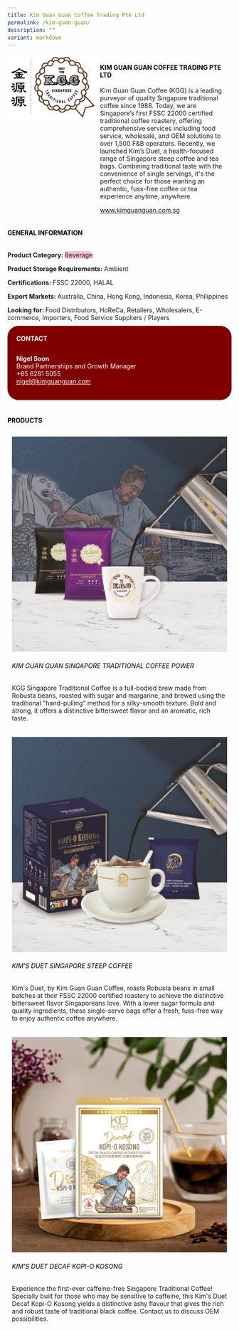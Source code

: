 ```yaml
---
title: Kim Guan Guan Coffee Trading Pte Ltd
permalink: /kim-guan-guan/
description: ""
variant: markdown
---
```

<div class="flex-paragraph">
	<div style="display: flex; flex-wrap: wrap;" class="flex-container">
		<div style="flex: 1 1 40%; display: block;" class="card sgds">
			<img src="/images/Kim%20Guan%20Guan/kim_guan_guan_logo.png">
		</div>
		<div style="flex: 1 1 58%; display: block; margin-left: 3px" class="card-sgds">
			<h4 style="text-transform: uppercase; color: black;"><b>Kim Guan Guan Coffee Trading Pte Ltd</b></h4>
			<p>Kim Guan Guan Coffee (KGG) is a leading purveyor of quality Singapore traditional coffee since 1988. Today, we are Singapore’s first FSSC 22000 certified traditional coffee roastery, offering comprehensive services including food service, wholesale, and OEM solutions to over 1,500 F&amp;B operators. Recently, we launched Kim’s Duet, a health-focused range of Singapore steep coffee and tea bags. Combining traditional taste with the convenience of single servings, it's the perfect choice for those wanting an authentic, fuss-free coffee or tea experience anytime, anywhere.</p>
			<p><a target="_blank" href="https://www.kimguanguan.com.sg">www.kimguanguan.com.sg</a></p>
		</div>
	</div>
</div>

<h4 style="text-transform: uppercase; color: black;">
	<b>General Information</b>
</h4>
<div style="display: flex; flex-wrap: wrap;" class="flex-container">
	<div style="flex: 1 1 65%; display: block; align-self: stretch" class="card sgds">
		<div class="flex-paragraph">
			<p>
				<b>Product Category: </b>
				<span style="background-color: pink; border-radius: 10px;">Beverage</span>
			</p>
			<p>
				<b>Product Storage Requirements: </b>Ambient
			</p>
			<p>
				<b>Certifications: </b>FSSC 22000, HALAL
			</p>
			<p>
				<b>Export Markets: </b>Australia, China, Hong Kong,  Indonesia, Korea, Philippines
			</p>
			<p style="margin-bottom: 10px;">
				<b>Looking for: </b>Food Distributors, HoReCa, Retailers, Wholesalers, E-commerce, Importers, Food Service Suppliers / Players
			</p>
		</div>
	</div>
	<div style="flex: 1 1 35%; padding: 10px; display: block; background-color: maroon; border-radius: 25px; align-self: center;" class="card sgds">
		<h4 style="color: white; margin-top: 10px; margin-left: 10px;">CONTACT</h4>
		<div class="flex-paragraph">
			<p style="padding: 10px; color: white;">
				<b>Nigel Soon</b>
				<br>Brand Partnerships and Growth Manager<br>+65 6281 5055<br>
				<a style="color: white;" href="mailto:nigel@kimguanguan.com">nigel@kimguanguan.com</a>
			</p>
		</div>
	</div>
</div>
<br>
<h4 style="text-transform: uppercase; color: black;">
	<b>Products</b>
</h4>
<div style="display: flex; flex-wrap: wrap;">
	<div style="flex: 1 1 47%; margin: 10px; display: block;" class="card sgds">
		<div style="display: block;" class="flex-image">
			<img src="/images/Kim%20Guan%20Guan/kim_guan_guan_product_01.jpg">
		</div>
		<div class="flex-paragraph">
			<h6 style="text-transform: uppercase; color: black;">Kim Guan Guan Singapore Traditional Coffee Power</h6>
			<p>KGG Singapore Traditional Coffee is a full-bodied brew made from Robusta beans, roasted with sugar and margarine, and brewed using the traditional "hand-pulling" method for a silky-smooth texture. Bold and strong, it offers a distinctive bittersweet flavor and an aromatic, rich taste.</p>
		</div>
	</div>
	<div style="flex: 1 1 47%; margin: 10px; display: block;" class="card sgds">
		<div style="display: block;" class="flex-image">
			<img src="/images/Kim%20Guan%20Guan/kim_guan_guan_product_02.jpg">
		</div>
		<div class="flex-paragraph">
			<h6 style="text-transform: uppercase; color: black;">KIM'S DUET Singapore Steep Coffee</h6>
			<p>Kim's Duet, by Kim Guan Guan Coffee, roasts Robusta beans in small batches at their FSSC 22000 certified roastery to achieve the distinctive bittersweet flavor Singaporeans love. With a lower sugar formula and quality ingredients, these single-serve bags offer a fresh, fuss-free way to enjoy authentic coffee anywhere.</p>
		</div>
	</div>
	<div style="flex: 1 1 47%; margin: 10px; display: block;" class="card sgds">
		<div style="display: block;" class="flex-image">
			<img src="/images/Kim%20Guan%20Guan/kim_guan_guan_product_03.jpg">
		</div>
		<div class="flex-paragraph">
			<h6 style="text-transform: uppercase; color: black;">KIM'S DUET Decaf Kopi-O Kosong</h6>
			<p>Experience the first-ever caffeine-free Singapore Traditional Coffee! Specially built for those who may be sensitive to caffeine, this Kim's Duet Decaf Kopi-O Kosong yields a distinctive ashy flavour that gives the rich and robust taste of traditional black coffee. Contact us to discuss OEM possibilities.</p>
		</div>
	</div>
</div>